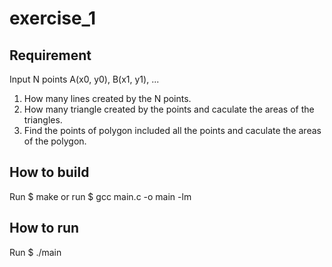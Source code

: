 # exercise_1

## Requirement
Input N points A(x0, y0), B(x1, y1), ...
1. How many lines created by the N points.
2. How many triangle created by the points and caculate the areas of the triangles.
3. Find the points of polygon included all the points and caculate the areas of the polygon.

## How to build
Run $ make
or run $ gcc main.c -o main -lm

## How to run
Run $ ./main
